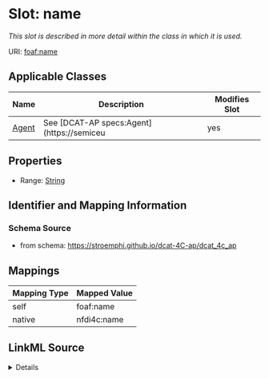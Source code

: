 

# Slot: name


_This slot is described in more detail within the class in which it is used._





URI: [foaf:name](http://xmlns.com/foaf/0.1/name)



<!-- no inheritance hierarchy -->





## Applicable Classes

| Name | Description | Modifies Slot |
| --- | --- | --- |
| [Agent](Agent.md) | See [DCAT-AP specs:Agent](https://semiceu |  yes  |







## Properties

* Range: [String](String.md)





## Identifier and Mapping Information







### Schema Source


* from schema: https://stroemphi.github.io/dcat-4C-ap/dcat_4c_ap




## Mappings

| Mapping Type | Mapped Value |
| ---  | ---  |
| self | foaf:name |
| native | nfdi4c:name |




## LinkML Source

<details>
```yaml
name: name
description: This slot is described in more detail within the class in which it is
  used.
from_schema: https://stroemphi.github.io/dcat-4C-ap/dcat_4c_ap
rank: 1000
slot_uri: foaf:name
alias: name
domain_of:
- Agent
range: string

```
</details>